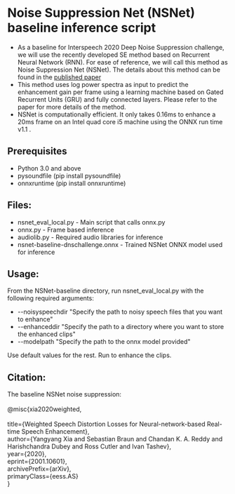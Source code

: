 # Noise Suppression Net (NSNet) baseline inference script

* As a baseline for Interspeech 2020 Deep Noise Suppression challenge, we will use the recently developed SE method based on Recurrent Neural Network (RNN). For ease of reference, we will call this method as Noise Suppression Net (NSNet). The details about this method can be found in the [published paper](https://arxiv.org/pdf/2001.10601.pdf)
* This method uses log power spectra as input to predict the enhancement gain per frame using a learning machine based on Gated Recurrent Units (GRU) and fully connected layers. Please refer to the paper for more details of the method.
* NSNet is computationally efficient. It only takes 0.16ms to enhance a 20ms frame on an Intel quad core i5 machine using the ONNX run time v1.1 .

## Prerequisites
- Python 3.0 and above
- pysoundfile (pip install pysoundfile)
- onnxruntime (pip install onnxruntime)

## Files:
- nsnet_eval_local.py - Main script that calls onnx.py
- onnx.py - Frame based inference
- audiolib.py - Required audio libraries for inference
- nsnet-baseline-dnschallenge.onnx - Trained NSNet ONNX model used for inference

## Usage:
From the NSNet-baseline directory, run nsnet_eval_local.py with the following required arguments:
- --noisyspeechdir "Specify the path to noisy speech files that you want to enhance"
- --enhanceddir "Specify the path to a directory where you want to store the enhanced clips"
- --modelpath "Specify the path to the onnx model provided"

Use default values for the rest. Run to enhance the clips.

## Citation:
The baseline NSNet noise suppression:<br />  
@misc{xia2020weighted,<br />  
    title={Weighted Speech Distortion Losses for Neural-network-based Real-time Speech Enhancement},<br />
    author={Yangyang Xia and Sebastian Braun and Chandan K. A. Reddy and Harishchandra Dubey and Ross Cutler and Ivan Tashev},<br />
    year={2020},<br />
    eprint={2001.10601},<br />
    archivePrefix={arXiv},<br />
    primaryClass={eess.AS}<br />
}
